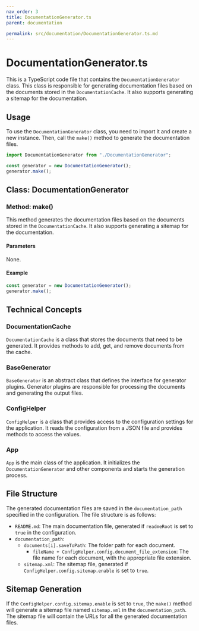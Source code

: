 ```yaml
---
nav_order: 3
title: DocumentationGenerator.ts
parent: documentation

permalink: src/documentation/DocumentationGenerator.ts.md
---
```


# DocumentationGenerator.ts

This is a TypeScript code file that contains the `DocumentationGenerator` class. This class is responsible for generating documentation files based on the documents stored in the `DocumentationCache`. It also supports generating a sitemap for the documentation.

## Usage

To use the `DocumentationGenerator` class, you need to import it and create a new instance. Then, call the `make()` method to generate the documentation files.

```typescript
import DocumentationGenerator from "./DocumentationGenerator";

const generator = new DocumentationGenerator();
generator.make();
```

## Class: DocumentationGenerator

### Method: make()

This method generates the documentation files based on the documents stored in the `DocumentationCache`. It also supports generating a sitemap for the documentation.

#### Parameters

None.

#### Example

```typescript
const generator = new DocumentationGenerator();
generator.make();
```

## Technical Concepts

### DocumentationCache

`DocumentationCache` is a class that stores the documents that need to be generated. It provides methods to add, get, and remove documents from the cache.

### BaseGenerator

`BaseGenerator` is an abstract class that defines the interface for generator plugins. Generator plugins are responsible for processing the documents and generating the output files.

### ConfigHelper

`ConfigHelper` is a class that provides access to the configuration settings for the application. It reads the configuration from a JSON file and provides methods to access the values.

### App

`App` is the main class of the application. It initializes the `DocumentationGenerator` and other components and starts the generation process.

## File Structure

The generated documentation files are saved in the `documentation_path` specified in the configuration. The file structure is as follows:

- `README.md`: The main documentation file, generated if `readmeRoot` is set to `true` in the configuration.
- `documentation_path`:
  - `documents[i].saveToPath`: The folder path for each document.
    - `fileName + ConfigHelper.config.document_file_extension`: The file name for each document, with the appropriate file extension.
  - `sitemap.xml`: The sitemap file, generated if `ConfigHelper.config.sitemap.enable` is set to `true`.

## Sitemap Generation

If the `ConfigHelper.config.sitemap.enable` is set to `true`, the `make()` method will generate a sitemap file named `sitemap.xml` in the `documentation_path`. The sitemap file will contain the URLs for all the generated documentation files.